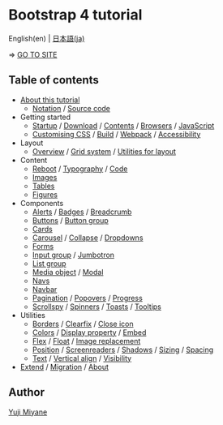# Bootstrap 4 tutorial

English(en) | [日本語(ja)](README.ja.md)

⇒ [GO TO SITE](https://higuma.github.io/bootstrap-4-tutorial/en/)

## Table of contents

* [About this tutorial](https://higuma.github.io/bootstrap-4-tutorial/en/#about)
    * [Notation](https://higuma.github.io/bootstrap-4-tutorial/en/#notation) / [Source code](https://higuma.github.io/bootstrap-4-tutorial/en/#source-code)
* Getting started
    * [Startup](https://higuma.github.io/bootstrap-4-tutorial/en/getting-started-1.html) / [Download](https://higuma.github.io/bootstrap-4-tutorial/en/getting-started-1.html#download) / [Contents](https://higuma.github.io/bootstrap-4-tutorial/en/getting-started-1.html#contents) / [Browsers](https://higuma.github.io/bootstrap-4-tutorial/en/getting-started-1.html#browsers-devices) / [JavaScript](https://higuma.github.io/bootstrap-4-tutorial/en/getting-started-1.html#javascript)
    * [Customising CSS](https://higuma.github.io/bootstrap-4-tutorial/en/getting-started-2.html) / [Build](https://higuma.github.io/bootstrap-4-tutorial/en/getting-started-2.html#build) / [Webpack](https://higuma.github.io/bootstrap-4-tutorial/en/getting-started-2.html#webpack) / [Accessibility](https://higuma.github.io/bootstrap-4-tutorial/en/getting-started-2.html#accessibility)
* Layout
    * [Overview](https://higuma.github.io/bootstrap-4-tutorial/en/layout-1.html) / [Grid system](https://higuma.github.io/bootstrap-4-tutorial/en/layout-1.html#grid) / [Utilities for layout](https://higuma.github.io/bootstrap-4-tutorial/en/layout-1.html#utilities)
* Content
    * [Reboot](https://higuma.github.io/bootstrap-4-tutorial/en/content-1.html) / [Typography](https://higuma.github.io/bootstrap-4-tutorial/en/content-1.html#typography) / [Code](https://higuma.github.io/bootstrap-4-tutorial/en/content-1.html#code)
    * [Images](https://higuma.github.io/bootstrap-4-tutorial/en/content-2.html)
    * [Tables](https://higuma.github.io/bootstrap-4-tutorial/en/content-3.html)
    * [Figures](https://higuma.github.io/bootstrap-4-tutorial/en/content-4.html)
* Components
    * [Alerts](https://higuma.github.io/bootstrap-4-tutorial/en/components-1.html) / [Badges](https://higuma.github.io/bootstrap-4-tutorial/en/components-1.html#badges) / [Breadcrumb](https://higuma.github.io/bootstrap-4-tutorial/en/components-1.html#breadcrumb)
    * [Buttons](https://higuma.github.io/bootstrap-4-tutorial/en/components-2.html) / [Button group](https://higuma.github.io/bootstrap-4-tutorial/en/components-2.html#button-group)
    * [Cards](https://higuma.github.io/bootstrap-4-tutorial/en/components-3.html)
    * [Carousel](https://higuma.github.io/bootstrap-4-tutorial/en/components-4.html) / [Collapse](https://higuma.github.io/bootstrap-4-tutorial/en/components-4.html#collapse) / [Dropdowns](https://higuma.github.io/bootstrap-4-tutorial/en/components-4.html#dropdowns)
    * [Forms](https://higuma.github.io/bootstrap-4-tutorial/en/components-5.html)
    * [Input group](https://higuma.github.io/bootstrap-4-tutorial/en/components-6.html) / [Jumbotron](https://higuma.github.io/bootstrap-4-tutorial/en/components-6.html#jumbotron)
    * [List group](https://higuma.github.io/bootstrap-4-tutorial/en/components-7.html)
    * [Media object](https://higuma.github.io/bootstrap-4-tutorial/en/components-8.html) / [Modal](https://higuma.github.io/bootstrap-4-tutorial/en/components-8.html#modal)
    * [Navs](https://higuma.github.io/bootstrap-4-tutorial/en/components-9.html)
    * [Navbar](https://higuma.github.io/bootstrap-4-tutorial/en/components-10.html)
    * [Pagination](https://higuma.github.io/bootstrap-4-tutorial/en/components-11.html) / [Popovers](https://higuma.github.io/bootstrap-4-tutorial/en/components-11.html#popovers) / [Progress](https://higuma.github.io/bootstrap-4-tutorial/en/components-11.html#progress)
    * [Scrollspy](https://higuma.github.io/bootstrap-4-tutorial/en/components-12.html) / [Spinners](https://higuma.github.io/bootstrap-4-tutorial/en/components-12.html#spinners) / [Toasts](https://higuma.github.io/bootstrap-4-tutorial/en/components-12.html#toasts) / [Tooltips](https://higuma.github.io/bootstrap-4-tutorial/en/components-12.html#tooltips)
* Utilities
    * [Borders](https://higuma.github.io/bootstrap-4-tutorial/en/utilities-1.html) / [Clearfix](https://higuma.github.io/bootstrap-4-tutorial/en/utilities-1.html#clearfix) / [Close icon](https://higuma.github.io/bootstrap-4-tutorial/en/utilities-1.html#close-icon)
    * [Colors](https://higuma.github.io/bootstrap-4-tutorial/en/utilities-2.html) / [Display property](https://higuma.github.io/bootstrap-4-tutorial/en/utilities-2.html#display) / [Embed](https://higuma.github.io/bootstrap-4-tutorial/en/utilities-2.html#embed)
    * [Flex](https://higuma.github.io/bootstrap-4-tutorial/en/utilities-3.html) / [Float](https://higuma.github.io/bootstrap-4-tutorial/en/utilities-3.html#float) / [Image replacement](https://higuma.github.io/bootstrap-4-tutorial/en/utilities-3.html#image-replacement)
    * [Position](https://higuma.github.io/bootstrap-4-tutorial/en/utilities-4.html) / [Screenreaders](https://higuma.github.io/bootstrap-4-tutorial/en/utilities-4.html#screenreaders) / [Shadows](https://higuma.github.io/bootstrap-4-tutorial/en/utilities-4.html#shadows) / [Sizing](https://higuma.github.io/bootstrap-4-tutorial/en/utilities-4.html#sizing) / [Spacing](https://higuma.github.io/bootstrap-4-tutorial/en/utilities-4.html#spacing)
    * [Text](https://higuma.github.io/bootstrap-4-tutorial/en/utilities-5.html) / [Vertical align](https://higuma.github.io/bootstrap-4-tutorial/en/utilities-5.html#vertical-align) / [Visibility](https://higuma.github.io/bootstrap-4-tutorial/en/utilities-5.html#visibility)
* [Extend](https://higuma.github.io/bootstrap-4-tutorial/en/extend+migration+about.html) / [Migration](https://higuma.github.io/bootstrap-4-tutorial/en/extend+migration+about.html#migration) / [About](https://higuma.github.io/bootstrap-4-tutorial/en/extend+migration+about.html#about)

## Author

[Yuji Miyane](https://github.com/higuma)

